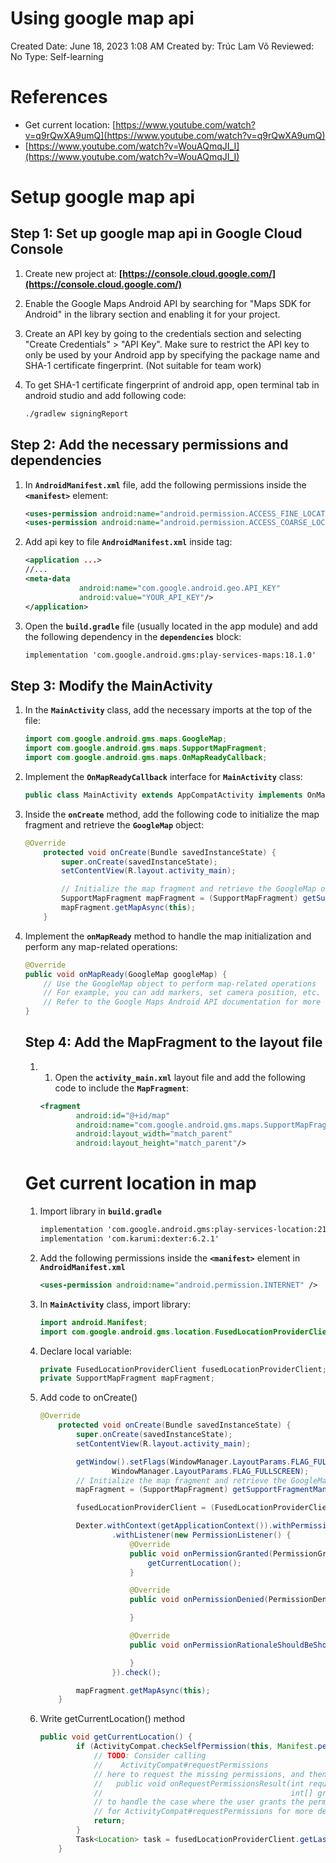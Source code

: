 # Using google map api

Created Date: June 18, 2023 1:08 AM
Created by: Trúc Lam Võ
Reviewed: No
Type: Self-learning

# References

- Get current location: [https://www.youtube.com/watch?v=q9rQwXA9umQ](https://www.youtube.com/watch?v=q9rQwXA9umQ)
- [https://www.youtube.com/watch?v=WouAQmqJI_I](https://www.youtube.com/watch?v=WouAQmqJI_I)

# Setup google map api

## Step 1: Set up google map api in Google Cloud Console

1. Create new project at: **[https://console.cloud.google.com/](https://console.cloud.google.com/)**

1. Enable the Google Maps Android API by searching for "Maps SDK for Android" in the library section and enabling it for your project.
2. Create an API key by going to the credentials section and selecting "Create Credentials" > "API Key". Make sure to restrict the API key to only be used by your Android app by specifying the package name and SHA-1 certificate fingerprint. (Not suitable for team work)
3. To get SHA-1 certificate fingerprint of android app, open terminal tab in android studio and add following code:
    
    ```xml
    ./gradlew signingReport
    ```
    

## Step 2: Add the necessary permissions and dependencies

1. In **`AndroidManifest.xml`** file, add the following permissions inside the **`<manifest>`** element:
    
    ```xml
    <uses-permission android:name="android.permission.ACCESS_FINE_LOCATION" />
    <uses-permission android:name="android.permission.ACCESS_COARSE_LOCATION" />
    ```
    
2. Add api key to file **`AndroidManifest.xml`** inside <application> tag:
    
    ```xml
    <application ...>
    //...
    <meta-data
                android:name="com.google.android.geo.API_KEY"
                android:value="YOUR_API_KEY"/>
    </application>
    ```
    
3. Open the **`build.gradle`** file (usually located in the app module) and add the following dependency in the **`dependencies`** block:
    
    ```xml
    implementation 'com.google.android.gms:play-services-maps:18.1.0'
    ```
    

## Step 3: Modify the MainActivity

1. In the **`MainActivity`** class, add the necessary imports at the top of the file:
    
    ```java
    import com.google.android.gms.maps.GoogleMap;
    import com.google.android.gms.maps.SupportMapFragment;
    import com.google.android.gms.maps.OnMapReadyCallback;
    ```
    
2. Implement the **`OnMapReadyCallback`** interface for **`MainActivity`** class:
    
    ```java
    public class MainActivity extends AppCompatActivity implements OnMapReadyCallback {
    ```
    
3. Inside the **`onCreate`** method, add the following code to initialize the map fragment and retrieve the **`GoogleMap`** object:
    
    ```java
    @Override
        protected void onCreate(Bundle savedInstanceState) {
            super.onCreate(savedInstanceState);
            setContentView(R.layout.activity_main);
    
            // Initialize the map fragment and retrieve the GoogleMap object
            SupportMapFragment mapFragment = (SupportMapFragment) getSupportFragmentManager().findFragmentById(R.id.map);
            mapFragment.getMapAsync(this);
        }
    ```
    
4. Implement the **`onMapReady`** method to handle the map initialization and perform any map-related operations:
    
    ```java
    @Override
    public void onMapReady(GoogleMap googleMap) {
        // Use the GoogleMap object to perform map-related operations
        // For example, you can add markers, set camera position, etc.
        // Refer to the Google Maps Android API documentation for more details.
    }
    ```
    
    ## Step 4: Add the MapFragment to the layout file
    
    1. 1. Open the **`activity_main.xml`** layout file and add the following code to include the **`MapFragment`**:
        
        ```xml
        <fragment
                android:id="@+id/map"
                android:name="com.google.android.gms.maps.SupportMapFragment"
                android:layout_width="match_parent"
                android:layout_height="match_parent"/>
        ```
        
    
    # Get current location in map
    
    1. Import library in **`build.gradle`**
        
        ```xml
        implementation 'com.google.android.gms:play-services-location:21.0.1'
        implementation 'com.karumi:dexter:6.2.1'
        ```
        
    2. Add the following permissions inside the **`<manifest>`** element in **`AndroidManifest.xml`**
        
        ```xml
        <uses-permission android:name="android.permission.INTERNET" />
        ```
        
    3. In **`MainActivity`** class, import library:
        
        ```java
        import android.Manifest;
        import com.google.android.gms.location.FusedLocationProviderClient;
        ```
        
    4. Declare local variable:
        
        ```java
        private FusedLocationProviderClient fusedLocationProviderClient;
        private SupportMapFragment mapFragment;
        ```
        
    5. Add code to onCreate()
        
        ```java
        @Override
            protected void onCreate(Bundle savedInstanceState) {
                super.onCreate(savedInstanceState);
                setContentView(R.layout.activity_main);
        
                getWindow().setFlags(WindowManager.LayoutParams.FLAG_FULLSCREEN,
                        WindowManager.LayoutParams.FLAG_FULLSCREEN);
                // Initialize the map fragment and retrieve the GoogleMap object
                mapFragment = (SupportMapFragment) getSupportFragmentManager().findFragmentById(R.id.map);
        
                fusedLocationProviderClient = (FusedLocationProviderClient) LocationServices.getFusedLocationProviderClient(this);
        
                Dexter.withContext(getApplicationContext()).withPermission(Manifest.permission.ACCESS_FINE_LOCATION)
                        .withListener(new PermissionListener() {
                            @Override
                            public void onPermissionGranted(PermissionGrantedResponse permissionGrantedResponse) {
                                getCurrentLocation();
                            }
        
                            @Override
                            public void onPermissionDenied(PermissionDeniedResponse permissionDeniedResponse) {
        
                            }
        
                            @Override
                            public void onPermissionRationaleShouldBeShown(PermissionRequest permissionRequest, PermissionToken permissionToken) {
        
                            }
                        }).check();
        
                mapFragment.getMapAsync(this);
            }
        ```
        
    6. Write getCurrentLocation() method
        
        ```java
        public void getCurrentLocation() {
                if (ActivityCompat.checkSelfPermission(this, Manifest.permission.ACCESS_FINE_LOCATION) != PackageManager.PERMISSION_GRANTED && ActivityCompat.checkSelfPermission(this, Manifest.permission.ACCESS_COARSE_LOCATION) != PackageManager.PERMISSION_GRANTED) {
                    // TODO: Consider calling
                    //    ActivityCompat#requestPermissions
                    // here to request the missing permissions, and then overriding
                    //   public void onRequestPermissionsResult(int requestCode, String[] permissions,
                    //                                          int[] grantResults)
                    // to handle the case where the user grants the permission. See the documentation
                    // for ActivityCompat#requestPermissions for more details.
                    return;
                }
                Task<Location> task = fusedLocationProviderClient.getLastLocation();
            }
        ```